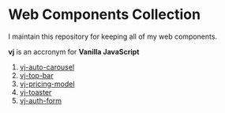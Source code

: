 # Web Components Collection #

I maintain this repository for keeping all of my web components.

**vj** is an accronym for **Vanilla JavaScript**

1. [vj-auto-carousel](https://github.com/kksrini89/vj-auto-carousel)
2. [vj-top-bar](https://github.com/kksrini89/vj-top-bar)
3. [vj-pricing-model](https://github.com/kksrini89/vj-pricing-model)
4. [vj-toaster](https://github.com/kksrini89/vj-toaster)
5. [vj-auth-form](https://github.com/kksrini89/vj-auth-form)